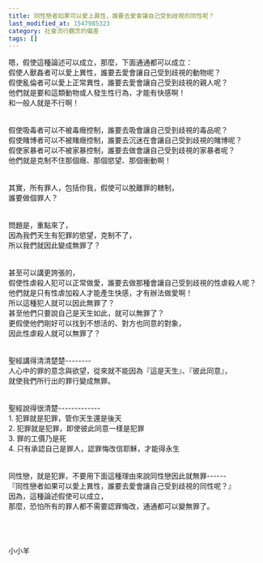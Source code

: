 ```yaml
---
title: 同性戀者如果可以愛上異性，誰要去愛會讓自己受到歧視的同性呢？
last_modified_at: 1547985323
category: 社會流行觀念的偏差
tags: []
---
```


<p>嗯，假使這種論述可以成立，那麼，下面通通都可以成立：<br/><!--more-->假使人獸姦者可以愛上異性，誰要去愛會讓自己受到歧視的動物呢？<br/>假使亂倫者可以愛上正常異性，誰要去愛會讓自己受到歧視的親人呢？<br/>他們就是要和這類動物或人發生性行為，才能有快感啊！<br/>和一般人就是不行啊！<br/><br/><br/>假使吸毒者可以不被毒癮控制，誰要去吸會讓自己受到歧視的毒品呢？<br/>假使賭博者可以不被賭癮控制，誰要去沉迷在會讓自己受到歧視的賭博呢？<br/>假使家暴者可以不被家暴控制，誰要去做會讓自己受到歧視的家暴者呢？<br/>他們就是克制不住那個癮、那個慾望、那個衝動啊！<br/><br/><br/>其實，所有罪人，包括你我，假使可以脫離罪的轄制，<br/>誰要做個罪人？<br/><br/><br/>問題是，重點來了，<br/>因為我們天生有犯罪的慾望，克制不了，<br/>所以我們就因此變成無罪了？<br/><br/><br/>甚至可以講更誇張的，<br/>假使性虐殺人犯可以正常做愛，誰要去做那種會讓自己受到歧視的性虐殺人呢？<br/>他們就是只有性虐加殺人才能產生快感，才有辦法做愛啊！<br/>所以這種犯人就可以因此無罪了？<br/>甚至他們只要說自己是天生如此，就可以無罪了？<br/>更假使他們剛好可以找到不想活的、對方也同意的對象，<br/>因此性虐殺人就可以無罪了？<br/><br/><br/>聖經講得清清楚楚--------<br/>人心中的罪的意念與欲望，從來就不能因為『這是天生』、『彼此同意』，<br/>就使我們所行出的罪行變成無罪。<br/><br/><br/>聖經說得很清楚-------------<br/>1.	犯罪就是犯罪，管你天生還是後天<br/>2.	犯罪就是犯罪，即使彼此同意一樣是犯罪<br/>3.	罪的工價乃是死<br/>4.	只有承認自己是罪人，認罪悔改信耶穌，才能得永生<br/><br/><br/>同性戀，就是犯罪，不要用下面這種理由來說同性戀因此就無罪------<br/>『同性戀者如果可以愛上異性，誰要去愛會讓自己受到歧視的同性呢？』<br/>因為，這種論述假使可以成立，<br/>那麼，恐怕所有的罪人都不需要認罪悔改，通通都可以變無罪了。<br/><br/><br/><br/><br/>小小羊<br/><br/><br/><br/></p>